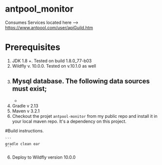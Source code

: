 # antpool_monitor
Consumes Services located here --> https://www.antpool.com/user/apiGuild.htm

# Prerequisites
1. JDK 1.8 +. Tested on build 1.8.0_77-b03
2. Wildfly v. 10.0.0. Tested on v.10.1.0 as well
3. Mysql database. The following data sources must exist;
	- 
	-
4. Gradle v 2.13 
5. Maven v 3.2.1
6. Checkout the projet `antpool-monitor` from my public repo and install it in your local maven repo. It's a dependency on this project.



#Build instructions.

	```
	gradle clean ear
	```
	
6. Deploy to Wildfly version 10.0.0